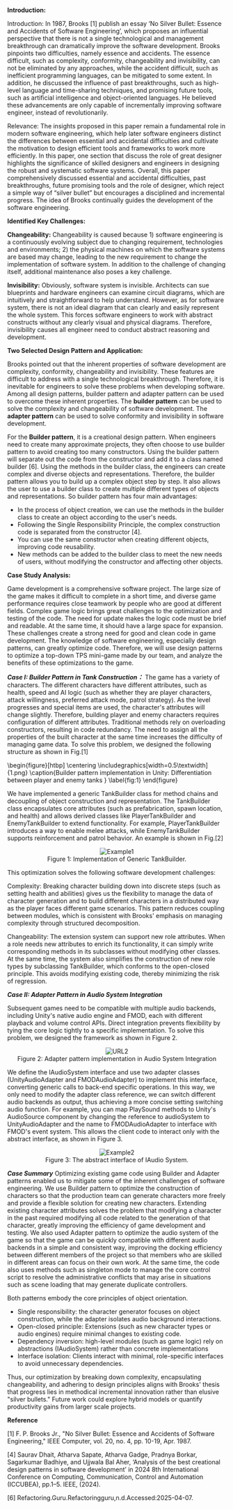 
**Introduction:**

Introduction: In 1987, Brooks [1] publish an essay ‘No Silver Bullet: Essence and Accidents of Software Engineering’, which proposes an influential perspective that there is not a single technological and management breakthrough can dramatically improve the software development. Brooks pinpoints two difficulties, namely essence and accidents. The essence difficult, such as complexity, conformity, changeability and invisibility, can not be eliminated by any approaches, while the accident difficult, such as inefficient programming languages, can be mitigated to some extent. In addition, he discussed the influence of past breakthroughs, such as high-level language and time-sharing techniques, and promising future tools, such as artificial intelligence and object-oriented languages. He believed these advancements are only capable of incrementally improving software engineer, instead of revolutionarily.

Relevance: The insights proposed in this paper remain a fundamental role in modern software engineering, which help later software engineers distinct the differences between essential and accidental difficulties and cultivate the motivation to design efficient tools and frameworks to work more efficiently. In this paper, one section that discuss the role of great designer highlights the significance of skilled designers and engineers in designing the robust and systematic software systems. Overall, this paper comprehensively discussed essential and accidental difficulties, past breakthroughs, future promising tools and the role of designer, which reject a simple way of “silver bullet” but encourages a disciplined and incremental progress. The idea of Brooks continually guides the development of the software engineering.

**Identified Key Challenges:**



**Changeability:** Changeability is caused because 1) software engineering is a continuously evolving subject due to changing requirement, technologies and environments; 2) the physical machines on which the software systems are based may change, leading to the new requirement to change the implementation of software system. In addition to the challenge of changing itself, additional maintenance also poses a key challenge.

**Invisibility:** Obviously, software system is invisible. Architects can sue blueprints and hardware engineers can examine circuit diagrams, which are intuitively and straightforward to help understand. However, as for software system, there is not an ideal diagram that can clearly and easily represent the whole system. This forces software engineers to work with abstract constructs without any clearly visual and physical diagrams. Therefore, invisibility causes all engineer need to conduct abstract reasoning and development.



**Two Selected Design Pattern and Application:**


Brooks pointed out that the inherent properties of software development are complexity, conformity, changeability and invisibility. These features are difficult to address with a single technological breakthrough. Therefore, it is inevitable for engineers to solve these problems when developing software. Among all design patterns, builder pattern and adapter pattern can be used to overcome these inherent properties. The **builder pattern** can be used to solve the complexity and changeability of software development. The **adapter pattern** can be used to solve conformity and invisibility in software development.



For the **Builder pattern**, it is a creational design pattern. When engineers need to create many approximate projects, they often choose to use builder pattern to avoid creating too many constructors. Using the builder pattern will separate out the code from the constructor and add it to a class named builder [6]. Using the methods in the builder class, the engineers can create complex and diverse objects and representations. Therefore, the builder pattern allows you to build up a complex object step by step. It also allows the user to use a builder class to create multiple different types of objects and representations. So builder pattern has four main advantages:


* In the process of object creation, we can use the methods in the builder class to create an object according to the user's needs.
* Following the Single Responsibility Principle, the complex construction code is separated from the constructor [4].
* You can use the same constructor when creating different objects, improving code reusability.
* New methods can be added to the builder class to meet the new needs of users, without modifying the constructor and affecting other objects.




**Case Study Analysis:**


Game development is a comprehensive software project. The large size of the game makes it difficult to complete in a short time, and diverse game performance requires close teamwork by people who are good at different fields. Complex game logic brings great challenges to the optimization and testing of the code. The need for update makes the logic code must be brief and readable. At the same time, it should have a large space for expansion. These challenges create a strong need for good and clean code in game development. The knowledge of software engineering, especially design patterns, can greatly optimize code. Therefore, we will use design patterns to optimize a top-down TPS mini-game made by our team, and analyze the benefits of these optimizations to the game.


***Case I: Builder Pattern in Tank Construction：***
The game has a variety of characters. The different characters have different attributes, such as health, speed and AI logic (such as whether they are player characters, attack willingness, preferred attack mode, patrol strategy). As the level progresses and special items are used, the character's attributes will change slightly. Therefore, building player and enemy characters requires configuration of different attributes. Traditional methods rely on overloading constructors, resulting in code redundancy. The need to assign all the properties of the built character at the same time increases the difficulty of managing game data. To solve this problem, we designed the following structure as shown in Fig.[1]

\begin{figure}[htbp]
    \centering
    \includegraphics[width=0.5\textwidth]{1.png} 
    \caption{Builder pattern implementation in Unity: Differentiation between player and enemy tanks }
    \label{fig:1} 
\end{figure}

We have implemented a generic TankBuilder<T> class for method chains and decoupling of object construction and representation. The TankBuilder<T> class encapsulates core attributes (such as prefabrication, spawn location, and health) and allows derived classes like PlayerTankBuilder and EnemyTankBuilder to extend functionality. For example, PlayerTankBuilder introduces a way to enable melee attacks, while EnemyTankBuilder supports reinforcement and patrol behavior. An example is shown in Fig.[2]


<div align="center">
  <img src="https://github.com/user-attachments/assets/976ee558-bdfb-46cd-8b7f-789f36b70e97" alt="Example1">
</div>

<div align="center">Figure 1: Implementation of Generic TankBuilder.</div>

This optimization solves the following software development challenges:

Complexity: Breaking character building down into discrete steps (such as setting health and abilities) gives us the flexibility to manage the data of character generation and to build different characters in a distributed way as the player faces different game scenarios. This pattern reduces coupling between modules, which is consistent with Brooks' emphasis on managing complexity through structured decomposition.

Changeability: The extension system can support new role attributes. When a role needs new attributes to enrich its functionality, it can simply write corresponding methods in its subclasses without modifying other classes. At the same time, the system also simplifies the construction of new role types by subclassing TankBuilder, which conforms to the open-closed principle. This avoids modifying existing code, thereby minimizing the risk of regression.

***Case II: Adapter Pattern in Audio System Integration***

Subsequent games need to be compatible with multiple audio backends, including Unity's native audio engine and FMOD, each with different playback and volume control APIs. Direct integration prevents flexibility by tying the core logic tightly to a specific implementation. To solve this problem, we designed the framework as shown in Figure 2.

<div align="center">
  <img src="https://github.com/user-attachments/assets/e80abb1b-7c9f-498c-aa66-22d44ed7b726" alt="URL2">
</div>

<div align="center">Figure 2: Adapter pattern implementation in Audio System Integration</div>

We define the IAudioSystem interface and use two adapter classes (UnityAudioAdapter and FMODAudioAdapter) to implement this interface, converting generic calls to back-end specific operations. In this way, we only need to modify the adapter class reference, we can switch different audio backends as output, thus achieving a more concise setting switching audio function. For example, you can map PlaySound methods to Unity's AudioSource component by changing the reference to audioSystem to UnityAudioAdapter and the name to FMODAudioAdapter to interface with FMOD's event system. This allows the client code to interact only with the abstract interface, as shown in Figure 3.

<div align="center">
  <img src="https://github.com/user-attachments/assets/337c2b0e-7239-45cd-8fdc-7964ef1a46f6" alt="Example2">
</div>

<div align="center">Figure 3: The abstract interface of IAudio System.</div>

***Case Summary***
Optimizing existing game code using Builder and Adapter patterns enabled us to mitigate some of the inherent challenges of software engineering. We use Builder pattern to optimize the construction of characters so that the production team can generate characters more freely and provide a flexible solution for creating new characters. Extending existing character attributes solves the problem that modifying a character in the past required modifying all code related to the generation of that character, greatly improving the efficiency of game development and testing. We also used Adapter pattern to optimize the audio system of the game so that the game can be quickly compatible with different audio backends in a simple and consistent way, improving the docking efficiency between different members of the project so that members who are skilled in different areas can focus on their own work. At the same time, the code also uses methods such as singleton mode to manage the core control script to resolve the administrative conflicts that may arise in situations such as scene loading that may generate duplicate controllers.

Both patterns embody the core principles of object orientation.

- Single responsibility: the character generator focuses on object construction, while the adapter isolates audio background interactions.
- Open-closed principle: Extensions (such as new character types or audio engines) require minimal changes to existing code.
- Dependency inversion: high-level modules (such as game logic) rely on abstractions (IAudioSystem) rather than concrete implementations
- Interface isolation: Clients interact with minimal, role-specific interfaces to avoid unnecessary dependencies.

Thus, our optimization by breaking down complexity, encapsulating changeability, and adhering to design principles aligns with Brooks' thesis that progress lies in methodical incremental innovation rather than elusive "silver bullets." Future work could explore hybrid models or quantify productivity gains from larger scale projects.

**Reference**

[1] F. P. Brooks Jr., "No Silver Bullet: Essence and Accidents of Software Engineering," IEEE Computer, vol. 20, no. 4, pp. 10-19, Apr. 1987.

[4] Saurav Dhait, Atharva Sapate, Atharva Gadge, Pradnya Borkar, Sagarkumar Badhiye, and Ujjwala Bal Aher, ‘Analysis of the best creational design patterns in software development’ in 2024 8th International Conference on Computing, Communication, Control and Automation (ICCUBEA), pp.1–5. IEEE, (2024).

[6] Refactoring.Guru.Refactoringguru,n.d.Accessed:2025-04-07.

